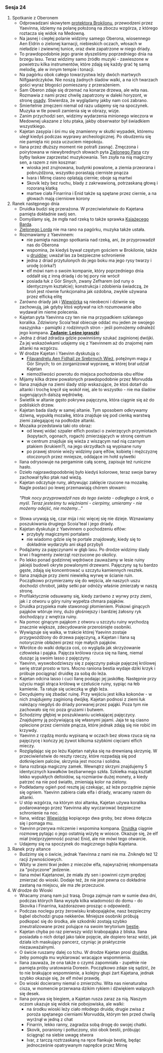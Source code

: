 ### Sesja 24
1. Spotkanie z Oberonem
    - Odprowadzani skowytem [protektora Brokilonu](Bizoktor), przewodzeni przez Yaevinna, idziemy na polanę położoną na zboczu wzgórza, z którego roztacza się widok na Medowną. 
    - Na jasnej i ciepłej polanie widzimy samego Oberona, wiosennego Aen Eldrin o zielonej karnacji, niebieskich oczach, włosach w nieładzie i zwiewnej tunice, oraz dwie zapatrzone w niego driady.
    - To prawdopodobnie jego granie słyszeliśmy poprzedniego dnia na brzegu lasu. Teraz widzimy samo źródło muzyki - zawieszone w powietrzu kilka instrumentów, które zdają się każdy grać tę samą melodię, ale w innym tempie i tonacji.
    - Na pagórku obok całego towarzystwa leży dwóch martwych Nilfgaardczyków. Nie noszą żadnych śladów walki, a na ich twarzach gości wyraz błogości pomieszany z przerażeniem.
    - Sam Oberon zdaje się drzemać na konarze drzewa, ale wita nas. Rozmawia z nami przez chwilę zapatrzony w daleki horyzont, w stronę [osady](Medowna). Stwierdza, że wyglądamy jakby nam coś zabrano. 
    - Śmiertelnie zmęczeni niemal od razu udajemy się na spoczynek. Muzyka w tle powoli zamienia się w obrazy, wizje. 
    - Zanim przychodzi sen, widzimy wydarzenia minionego wieczora w Medownej ukazane z lotu ptaka, jakby obserwator był świadkiem wszystkiego.
    - Kajetan zasypia i śni mu się znamienny w skutki wypadek, któremu uległ kiedyś podczas wyprawy archeologicznej. Po obudzeniu się nie pamięta nic poza uczuciem niepokoju.
    - Ilana przez dłuższy moment nie potrafi zasnąć. Zmęczona i poirytowana w niewybrednych słowach pyta [Zielonego Pana](Oberon) czy byłby łaskaw zaprzestać muzykowania. Ten zsyła na nią magiczny sen, a razem z nim koszmar:
        - wioska jest zrujnowana, budynki powalone, a ziemia przeorana i pobrużdżona, wszystko porastają cierniste pnącza
        - Ivara i Mirnę ciasno oplatają ciernie; oboje są martwi
        - Skovik leży bez ruchu, blady z zakrwawioną, potrzaskaną głową i rozoraną klatką
        - martwe ciała Finarrina i Enid także są spętane przez ciernie, a na głowach mają cierniowe korony
2. Ranek następnego dnia
    - Druidka budzi się przerażona. W przeciwieństwie do Kajetana pamięta dokładnie swój sen.
    - Domyślamy się, że mgła nad rzeką to także sprawka [Książęcego Barda](Oberon).
    - [Zielonego Lorda](Oberon) nie ma rano na pagórku, muzyka także ustała.
    - Rozmawiamy z Yaevinnem:
        - nie pamięta naszego spotkania nad rzeką, ani, że przyprowadził nas do Oberona
        - wspomina, że kiedyś bywał częstym gościem w Brokilonie, także u [druidów](Wioska); uważał las za bezpieczne schronienie
        - jedna z driad przytulonych do jego boku ma jego rysy twarzy i urodę (córka?)
        - elf mówi nam o swoim kompanie, który poprzedniego dnia oddalił się z inną driadą i do tej pory nie wrócił
        - posiada łuk z Gór Sinych, zwany Zefharem (od runy o identycznym kształcie); konstrukcja i zdobienia świadczą, że broń jest równie funkcjonalna jak ozdobna, zwykle używana przez elficką elitę
    - Zarówno driady jak i [Wiewiórka](Yaevinn) są nieobecni i dziwnie się zachowują, jak gdyby ktoś wpływał na ich rozumowanie albo wydawał im nieme polecenia.
    - Kajetan pyta Yaevinna czy ten nie ma przypadkiem szklanego koralika. Zdziwiony Scoia'teal obiecuje oddać mu jeden ze swojego naszyjnika - pamiątki z rodzinnych stron - jeśli pomożemy odnaleźć jego kompana. **[Zadanie: Leśne igraszki](#z_q13)**
    - Jedna z driad zdradza gdzie powinniśmy szukać zaginionej dwójki. Za jej wskazówkami udajemy się z Yaevinnem aż do znajomej nam altanki na wzgórzu.
    - W drodze Kajetan i Yaevinn dyskutują o:
        - [Filavandrelu Aen Fidhail ze Srebrnych Wież](Filavandrel), potężnym magu z Gór Sinych; to on zorganizował wyprawę, w której brał udział Kajetan
        - niemożliwości powrotu do miejsca pochodzenia obu elfów
    - Mijamy kilka drzew powalonych prawdopodobnie przez Morvudda
    - Ilana znajduje na ziemi ślady stóp wskazujące, że ktoś dotarł do altanki i trochę kręcił się wokół niej, ale to wszystko - nie ma śladów sugerujących dalszą wędrówkę.
    - Świetlik w altanie gęsto pokrywa pajęczyna, która ciągnie się aż do pobliskich drzew.
    - Kajetan bada ślady w samej altanie. Tym sposobem odkrywamy dziwną, wypukłą mozaikę, która znajduje się pod cienką warstwą ziemi zalegającej na podłodze altanki.
    - Mozaika przedstawia taki oto obraz:
        - od lewej widać szpaler elfich postaci o zwierzęcych przymiotach (kopytach, ogonach, rogach) zmierzających w stronę centrum
        - w centrum znajduje się wieża z wiszącym nad nią czarnym ptakiem (krukiem?), na jego skrzydłach są wypisane runy
        - po prawej stronie wieży widzimy parę elfów, kobietę i mężczyznę otoczonych przez mniejsze, oddające im hołd sylwetki
    - Ilana odrysowuje na pergaminie całą scenę, zapisuje też runiczne hasło. 
    - Dzieło najprawdopodobniej było kiedyś kolorowe, teraz swoje barwy zachował tylko ptak nad wieżą.
    - Kajetan odczytuje runy, aktywując zaklęcie rzucone na mozaikę. Nagle postaci po lewej przemawiają chórem słowami:<br/><br/>
                *"Ptak nocy przyprowadził nas do tego świata - odległego o krok, o myśl. Teraz jesteśmy tu więźniami - cierpimy, umieramy - nie możemy odejść, nie możemy..."*<br/><br/>
    - Słowa urywają się, czar mija i nic więcej się nie dzieje. Wznawiamy poszukiwania drugiego Scoia'teal i jego driady.
    - Kajetan dyskutuje z Yaevinnem o pochodzeniu elfów: 
        - przybyły magicznymi portalami
        - nie wiadomo gdzie się te portale znajdowały, kiedy się to dokładnie wydarzyło ani skąd przybyli
    - Podążamy za pajęczynami w głąb lasu. Po drodze widzimy ślady krwi i fragmenty zwierząt rozrzucone po okolicy.
    - Po lekko ponad godzinnej wędrówce zauważamy w lesie ruiny jakiejś budowli okryte powalonymi drzewami. Pajęczyny są tu bardzo gęste, zdają się koncentrować u szczytu kamiennych resztek.
    - Ilana znajduje przy ziemi niewielką wyrwę w ścianie ruin. Początkowo przymierzamy się do wejścia, ale naszych uszu dochodzi chrobot, jakby setki par odnóży właśnie zmierzały w naszą stronę.
    - Profilaktycznie odsuwamy się, kiedy zarówno z wyrwy przy ziemi, jak i z otworu u góry ruiny wypełza chmara pająków.
    - Druidka przypieka małe stawonogi płomieniem. Piskowi ginących pająków wtóruje inny, dużo głośniejszy i bardziej żałosny ryk dochodzący z wnętrza ruiny.
    - Na pomoc ginącym pająkom z otworu u szczytu ruiny wychodzą znacznie większe, zdecydowanie przerośnięte osobniki.
    - Wywiązuje się walka, w trakcie której Yaevinn zostaje przygwożdżony do drzewa pajęczyną, a Kajetan i Ilana są notorycznie obłażeni przez roje małych pająków.
    - Wkrótce do walki dołącza coś, co wygląda jak skrzyżowanie człowieka i pająka. Pajęcza królowa rzuca się na Ilanę, niemal dusząc ją swoim lasso z pajęczyny.
    - Yaevinn, wyswobodziwszy się z pajęczyny pakuje pajęczej królowej serię strzał prosto w tors. Mocno raniona bestia wydaje dziki krzyk i próbuje pociągnąć druidkę za sobą do leża.
    - Kajetan odcina lasso i cuci Ilanę podając jej jaskółkę. Następnie przy użyciu magii strąca królową w czeluście ruiny, sypiąc na łeb kamienie. Ta ratuje się ucieczką w głąb leża.
    - Decydujemy się zbadać ruinę. Przy wejściu jest kilka kokonów - w nich znajdujemy zaginioną dwójkę. Kajetan podnosi z ziemi łuk należący niegdyś do driady porwanej przez pająki. Poza tym nie zachowało się nic poza gruzami i butwem.
    - Schodzimy głębiej w poszukiwaniu uciekającej pajęczycy. Znajdujemy ją pożywiającą się własnymi jajami. Jaja te są ciasno oplecione przez cierniste pnącza, które jednak zdają się nie robić im krzywdy.
    - Yaevinn z rządzą mordu wypisaną w oczach bez słowa rzuca się na pajęczycę i kończy jej żywot kilkoma szybkimi cięciami elfich mieczy.
    - Rozglądając się po leżu Kajetan natyka się na drewnianą skrzynię. W przeciwieństwie do reszty rzeczy, które rozpadają się pod dotknięciem palców, skrzynia jest mocna i solidna.
    - Ilana rozbraja magiczny zamek. Wewnątrz skrzyni znajdujemy 5 identycznych kawałków bezbarwnego szkła. Szkiełka mają kształt lekko wypukłych deltoidów, są rozmiarów dużej monety, a kiedy patrzeć na nie pod światło, zmieniają kolor na zielony.
    - Podkładamy ogień pod resztę jaj czekając, aż leże porządnie zajmie się ogniem. Yaevinn zabiera ciała elfa i driady, wracamy razem do altanki.
    - U stóp wzgórza, na którym stoi altanka, Kajetan używa koralika podarowanego przez Yaevinna aby wyczarować bezpieczne schronienie na noc.
    - Ilana, widząc [Wiewiórkę](Yaevinn) kopiącego dwa groby, bez słowa dołącza się i pomaga mu.
    - Yaevinn przerywa milczenie i wspomina kompana. [Druidka](Ilana) ciągnie rozmowę pytając o jego ostatnią wizytę w wiosce. Okazuje się, że elf miał (nie)przyjemność poznać Enid, ale nie mówi tego otwarcie.
    - Udajemy się na spoczynek do magicznego bąbla Kajetana.
3. Ranek przy altance
    - Budzimy się o świcie, jednak Yaevinna z nami nie ma. Zniknęło też 12 racji żywnościowych.
    - Wbity w ziemi tkwi jeden z mieczów elfa, najwyraźniej rekompensata za "pożyczone" jedzenie.
    - Ilana mówi Kajetanowi, że miała zły sen i powinni czym prędzej zmierzać do wioski. Dodaje też, że nie jest pewna co dokładnie zastaną na miejscu, ale ma złe przeczucie.
4. W drodze do Wioski
    - Wracamy znaną nam już trasą. Droga zajmuje nam w sumie dwa dni, podczas których Ilana wysyła kilka wiadomości do domu - do Skovika i Finarrina, każdorazowo prosząc o odpowiedź.
    - Podczas noclegu przy żerowisku krabopająków, nasz bezpieczny bąbel obchodzi grupa nekkerów. Mniejsze osobniki próbują podkopać się do środka, ale szkodniki zostają szybko zneutralizowane przez polujące na swoim terytorium [bestie](Krabopajak).
    - Kajetan chyba po raz pierwszy widzi krabopająka z bliska. Ilana posiadała o nich dotąd jako takie pojęcie, ale dopiero teraz widzi, jak działa ich maskujący pancerz, czyniąc je praktycznie niezauważalnymi.
    - O świcie ruszamy dalej co tchu. W drodze Kajetan prosi [druidkę](Ilana), żeby pomogła mu wyklarować wracające wspomnienia.
    - Ilana zauważa, że ona także o czymś zapomniała - zupełnie nie pamięta próby uratowania Doreein. Początkowo zdaje się sądzić, że to nie brakujące wspomnienie, a kolejny głupi żart Kajetana, jednak szybko okazuje się, że elf mówi prawdę.
    - Do wioski docieramy niemal o zmierzchu. Wita nas nienaturalna cisza, w momencie przerwana dzikim rykiem i dźwiękiem walących się desek.
    - Ilana porywa się biegiem, a Kajetan rusza zaraz za nią. Naszym oczom ukazuje się widok nie pobojowiska, ale walki:
        - na środku wioski leży ciało młodego druida; drugie zwisa z poroża spętanego cierniami Morvudda, którym ten przed chwilą wyrżnął w jedną z chat
        - Finarrin, lekko ranny, zagradza sobą drogę do swojej chatki.
        - Skovik, poraniony i potłuczony, stoi obok bestii, próbując ściągnąć na siebie uwagę stwora
        - Ivar, z tarczą roztrzaskaną na ręce flankuje bestię, będąc jednocześnie opatrywanym naprędce przez Mirnę